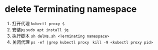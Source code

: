 # delete Terminating namespace

1. 打开代理
`kubectl proxy $` 
2. 安装jq
`sudo apt install jq`
3. 执行脚本
`sh delNs.sh <Terminating namespace>`
4. 关闭代理
`ps -ef |grep kubectl proxy `
`kill -9 <kubectl proxy pid>`
